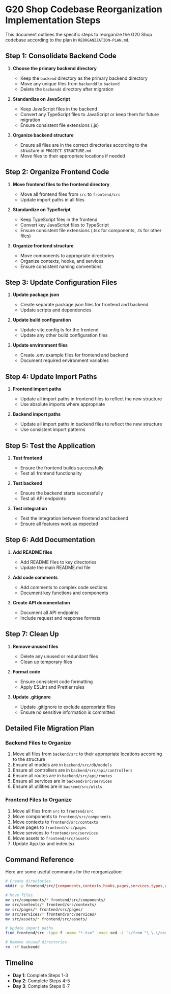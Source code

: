 # G20 Shop Codebase Reorganization Implementation Steps

This document outlines the specific steps to reorganize the G20 Shop codebase according to the plan in `REORGANIZATION-PLAN.md`.

## Step 1: Consolidate Backend Code

1. **Choose the primary backend directory**
   - Keep the `backend` directory as the primary backend directory
   - Move any unique files from `backendd` to `backend`
   - Delete the `backendd` directory after migration

2. **Standardize on JavaScript**
   - Keep JavaScript files in the backend
   - Convert any TypeScript files to JavaScript or keep them for future migration
   - Ensure consistent file extensions (.js)

3. **Organize backend structure**
   - Ensure all files are in the correct directories according to the structure in `PROJECT-STRUCTURE.md`
   - Move files to their appropriate locations if needed

## Step 2: Organize Frontend Code

1. **Move frontend files to the frontend directory**
   - Move all frontend files from `src` to `frontend/src`
   - Update import paths in all files

2. **Standardize on TypeScript**
   - Keep TypeScript files in the frontend
   - Convert key JavaScript files to TypeScript
   - Ensure consistent file extensions (.tsx for components, .ts for other files)

3. **Organize frontend structure**
   - Move components to appropriate directories
   - Organize contexts, hooks, and services
   - Ensure consistent naming conventions

## Step 3: Update Configuration Files

1. **Update package.json**
   - Create separate package.json files for frontend and backend
   - Update scripts and dependencies

2. **Update build configuration**
   - Update vite.config.ts for the frontend
   - Update any other build configuration files

3. **Update environment files**
   - Create .env.example files for frontend and backend
   - Document required environment variables

## Step 4: Update Import Paths

1. **Frontend import paths**
   - Update all import paths in frontend files to reflect the new structure
   - Use absolute imports where appropriate

2. **Backend import paths**
   - Update all import paths in backend files to reflect the new structure
   - Use consistent import patterns

## Step 5: Test the Application

1. **Test frontend**
   - Ensure the frontend builds successfully
   - Test all frontend functionality

2. **Test backend**
   - Ensure the backend starts successfully
   - Test all API endpoints

3. **Test integration**
   - Test the integration between frontend and backend
   - Ensure all features work as expected

## Step 6: Add Documentation

1. **Add README files**
   - Add README files to key directories
   - Update the main README.md file

2. **Add code comments**
   - Add comments to complex code sections
   - Document key functions and components

3. **Create API documentation**
   - Document all API endpoints
   - Include request and response formats

## Step 7: Clean Up

1. **Remove unused files**
   - Delete any unused or redundant files
   - Clean up temporary files

2. **Format code**
   - Ensure consistent code formatting
   - Apply ESLint and Prettier rules

3. **Update .gitignore**
   - Update .gitignore to exclude appropriate files
   - Ensure no sensitive information is committed

## Detailed File Migration Plan

### Backend Files to Organize

1. Move all files from `backend/src` to their appropriate locations according to the structure
2. Ensure all models are in `backend/src/db/models`
3. Ensure all controllers are in `backend/src/api/controllers`
4. Ensure all routes are in `backend/src/api/routes`
5. Ensure all services are in `backend/src/services`
6. Ensure all utilities are in `backend/src/utils`

### Frontend Files to Organize

1. Move all files from `src` to `frontend/src`
2. Move components to `frontend/src/components`
3. Move contexts to `frontend/src/contexts`
4. Move pages to `frontend/src/pages`
5. Move services to `frontend/src/services`
6. Move assets to `frontend/src/assets`
7. Update App.tsx and index.tsx

## Command Reference

Here are some useful commands for the reorganization:

```bash
# Create directories
mkdir -p frontend/src/{components,contexts,hooks,pages,services,types,utils}

# Move files
mv src/components/* frontend/src/components/
mv src/contexts/* frontend/src/contexts/
mv src/pages/* frontend/src/pages/
mv src/services/* frontend/src/services/
mv src/assets/* frontend/src/assets/

# Update import paths
find frontend/src -type f -name "*.tsx" -exec sed -i 's/from "\.\.\/components/from "..\/..\/components/g' {} \;

# Remove unused directories
rm -rf backendd
```

## Timeline

- **Day 1**: Complete Steps 1-3
- **Day 2**: Complete Steps 4-5
- **Day 3**: Complete Steps 6-7
